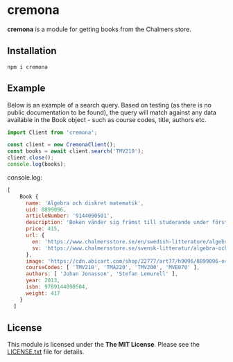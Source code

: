 # cremona

**cremona** is a module for getting books from the Chalmers store.

## Installation

```
npm i cremona
```

## Example

Below is an example of a search query. Based on testing (as there is no public documentation to be found), the query will match against any data available in the Book object - such as course codes, title, authors etc.

```javascript
import Client from 'cremona';

const client = new CremonaClient();
const books = await client.search('TMV210');
client.close();
console.log(books);
```

console.log:

```javascript
[
    Book {
      name: 'Algebra och diskret matematik',
      uid: 8899096,
      articleNumber: '9144090501',
      description: 'Boken vänder sig främst till studerande under första året på universitet eller teknisk högskola. Den är i första hand avsedd som kursbok till en inledande kurs i matematik i allmänhet och diskret matematik i synnerhet.  Materialet presenteras i den ordning som teorin byggs upp och på ett sådant sätt att inga logiska luckor uppstår. Stor vikt läggs vid att introducera läsaren till matematiskt tänkande och bevisföring.',
      price: 415,
      url: {
        en: 'https://www.chalmersstore.se/en/swedish-litterature/algebra-och-diskret-matematik.html',
        sv: 'https://www.chalmersstore.se/svensk-litteratur/algebra-och-diskret-matematik.html'
      },
      image: 'https://cdn.abicart.com/shop/22777/art77/h9096/8899096-origpic-4b50c1.jpg',
      courseCodes: [ 'TMV210', 'TMA220', 'TMV200', 'MVE070' ],
      authors: [ 'Johan Jonasson', 'Stefan Lemurell' ],
      year: 2013,
      isbn: 9789144090504,
      weight: 417
    }
  ]
```

## License

This module is licensed under the **The MIT License**. Please see the [LICENSE.txt](https://github.com/emilsvennesson/dat257-xzibit/cremona/LICENSE.txt) file for details.
